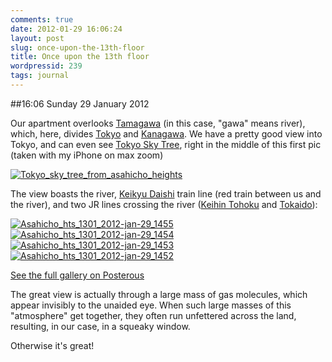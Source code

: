 ```yaml
---
comments: true
date: 2012-01-29 16:06:24
layout: post
slug: once-upon-the-13th-floor
title: Once upon the 13th floor
wordpressid: 239
tags: journal
---
```


##16:06 Sunday 29 January 2012

Our apartment overlooks [Tamagawa](http://en.wikipedia.org/wiki/Tama_River) (in this case, "gawa" means river), which, here, divides [Tokyo](http://en.wikipedia.org/wiki/Tokyo) and [Kanagawa](http://en.wikipedia.org/wiki/Kanagawa_Prefecture).  We have a pretty good view into Tokyo, and can even see [Tokyo Sky Tree](http://www.tokyo-skytree.jp/english/), right in the middle of this first pic (taken with my iPhone on max zoom)

 

[![Tokyo_sky_tree_from_asahicho_heights](http://getfile1.posterous.com/getfile/files.posterous.com/temp-2012-01-28/ewtyvqjvjAIHEhpbEAcjaxCocmybiAuzdBebzdgBgCifJblospcfgBBzHbhc/tokyo_sky_tree_from_asahicho_heights.JPG.scaled500.jpg)](http://getfile8.posterous.com/getfile/files.posterous.com/temp-2012-01-28/ewtyvqjvjAIHEhpbEAcjaxCocmybiAuzdBebzdgBgCifJblospcfgBBzHbhc/tokyo_sky_tree_from_asahicho_heights.JPG.scaled1000.jpg)

 

The view boasts the river, [Keikyu Daishi](http://en.wikipedia.org/wiki/Keiky%C5%AB_Daishi_Line) train line (red train between us and the river), and two JR lines crossing the river ([Keihin Tohoku](http://en.wikipedia.org/wiki/Keihin-T%C5%8Dhoku_Line) and [Tokaido](http://en.wikipedia.org/wiki/T%C5%8Dkaid%C5%8D_Main_Line)):

 

[![Asahicho_hts_1301_2012-jan-29_1455](http://getfile7.posterous.com/getfile/files.posterous.com/temp-2012-01-28/svsdFjufxzEEIhdHuaoJshaFpsGoiHJpBIdpuzlhJAnqclelJromFCEBCorH/asahicho_hts_1301_2012-jan-29_1455.JPG.scaled500.jpg)](http://getfile4.posterous.com/getfile/files.posterous.com/temp-2012-01-28/svsdFjufxzEEIhdHuaoJshaFpsGoiHJpBIdpuzlhJAnqclelJromFCEBCorH/asahicho_hts_1301_2012-jan-29_1455.JPG.scaled1000.jpg) [![Asahicho_hts_1301_2012-jan-29_1454](http://getfile9.posterous.com/getfile/files.posterous.com/temp-2012-01-28/bEbuCHckosIhoxBjEEgJvrzhaFkarFsygvhcnlvvsqqJwsGmEjkdfbpmGkzp/asahicho_hts_1301_2012-jan-29_1454.JPG.scaled500.jpg)](http://getfile0.posterous.com/getfile/files.posterous.com/temp-2012-01-28/bEbuCHckosIhoxBjEEgJvrzhaFkarFsygvhcnlvvsqqJwsGmEjkdfbpmGkzp/asahicho_hts_1301_2012-jan-29_1454.JPG.scaled1000.jpg) [![Asahicho_hts_1301_2012-jan-29_1453](http://getfile1.posterous.com/getfile/files.posterous.com/temp-2012-01-28/HsfionGsGrprAggEaAdjyIghoFhspuxmCGiEseHawiICHfaaudtIdrHJpseq/asahicho_hts_1301_2012-jan-29_1453.JPG.scaled500.jpg)](http://getfile8.posterous.com/getfile/files.posterous.com/temp-2012-01-28/HsfionGsGrprAggEaAdjyIghoFhspuxmCGiEseHawiICHfaaudtIdrHJpseq/asahicho_hts_1301_2012-jan-29_1453.JPG.scaled1000.jpg) [![Asahicho_hts_1301_2012-jan-29_1452](http://getfile7.posterous.com/getfile/files.posterous.com/temp-2012-01-28/FBjxrvIBnlgrowkpAbBHBCafvuapqgmgxDrxcvJnDkGExmJfDeatlbtaydDh/asahicho_hts_1301_2012-jan-29_1452.JPG.scaled500.jpg)](http://getfile7.posterous.com/getfile/files.posterous.com/temp-2012-01-28/FBjxrvIBnlgrowkpAbBHBCafvuapqgmgxDrxcvJnDkGExmJfDeatlbtaydDh/asahicho_hts_1301_2012-jan-29_1452.JPG.scaled1000.jpg)

[See the full gallery on Posterous](http://stream.robnugen.com/once-upon-the-13th-floor)

The great view is actually through a large mass of gas molecules, which appear invisibly to the unaided eye.  When such large masses of this "atmosphere" get together, they often run unfettered across the land, resulting, in our case, in a squeaky window.

 

Otherwise it's great!
